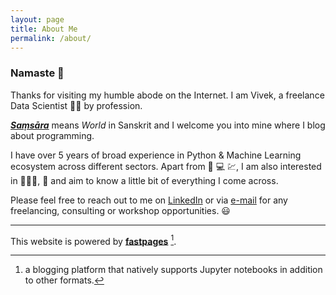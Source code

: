 ```yaml
---
layout: page
title: About Me
permalink: /about/
---
```


### Namaste 🙏

Thanks for visiting my humble abode on the Internet. I am Vivek, a freelance Data Scientist :man_technologist: by profession.

***[Saṃsāra](https://en.wikipedia.org/wiki/Sa%E1%B9%83s%C4%81ra)*** means *World* in Sanskrit and I welcome you into mine where I blog about programming.

I have over 5 years of broad experience in Python & Machine Learning ecosystem across different sectors. Apart from :snake: :computer: :chart:, I am also interested in :tractor::man_farmer:, :musical_note: and aim to know a little bit of everything I come across.

Please feel free to reach out to me on [LinkedIn](https://www.linkedin.com/in/vivekvaddina) or via [e-mail](mailto:6368653+samsaara@users.noreply.github.com) for any freelancing, consulting or workshop opportunities. 😃

---

This website is powered by **[fastpages](https://github.com/fastai/fastpages)** [^1].

[^1]:a blogging platform that natively supports Jupyter notebooks in addition to other formats.